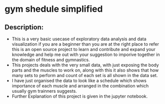 # gym shedule simplified

## Description:
  - This is a very basic usecase of exploratory data analysis and data visualization if you are a beginner than you are     at the right place to refer this is an open source project to learn and contribute and expand your knowledge and         help me out with your suggestion to imporive together in the domain of fitness and gymnastics.
  - This projects deals with the very small data, with just exposing the body parts and the muscles to work on, along       with this it also shows that how many sets to perform and count of each set is all shown in the data set.
  - I have just organised the data to look like a schedule which shows importance of each muscle and arranged in the         combination which usually gym trainners suggests.
  - Further Explanation of this project is given in the jupyter notebook.
